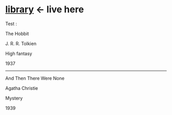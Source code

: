 # <a href="https://valeriol94.github.io/library/">library</a> <- live here

Test :


The Hobbit

J. R. R. Tolkien  

High fantasy

1937

________

And Then There Were None

Agatha Christie

Mystery

1939

